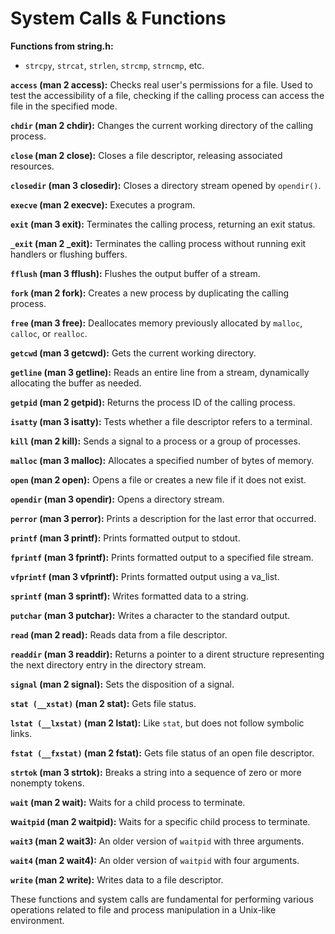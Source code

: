 # System Calls & Functions

**Functions from string.h:**
- `strcpy`, `strcat`, `strlen`, `strcmp`, `strncmp`, etc.

**`access` (man 2 access):**
Checks real user's permissions for a file. Used to test the accessibility of a file, checking if the calling process can access the file in the specified mode.

**`chdir` (man 2 chdir):**
Changes the current working directory of the calling process.

**`close` (man 2 close):**
Closes a file descriptor, releasing associated resources.

**`closedir` (man 3 closedir):**
Closes a directory stream opened by `opendir()`.

**`execve` (man 2 execve):**
Executes a program.

**`exit` (man 3 exit):**
Terminates the calling process, returning an exit status.

**`_exit` (man 2 _exit):**
Terminates the calling process without running exit handlers or flushing buffers.

**`fflush` (man 3 fflush):**
Flushes the output buffer of a stream.

**`fork` (man 2 fork):**
Creates a new process by duplicating the calling process.

**`free` (man 3 free):**
Deallocates memory previously allocated by `malloc`, `calloc`, or `realloc`.

**`getcwd` (man 3 getcwd):**
Gets the current working directory.

**`getline` (man 3 getline):**
Reads an entire line from a stream, dynamically allocating the buffer as needed.

**`getpid` (man 2 getpid):**
Returns the process ID of the calling process.

**`isatty` (man 3 isatty):**
Tests whether a file descriptor refers to a terminal.

**`kill` (man 2 kill):**
Sends a signal to a process or a group of processes.

**`malloc` (man 3 malloc):**
Allocates a specified number of bytes of memory.

**`open` (man 2 open):**
Opens a file or creates a new file if it does not exist.

**`opendir` (man 3 opendir):**
Opens a directory stream.

**`perror` (man 3 perror):**
Prints a description for the last error that occurred.

**`printf` (man 3 printf):**
Prints formatted output to stdout.

**`fprintf` (man 3 fprintf):**
Prints formatted output to a specified file stream.

**`vfprintf` (man 3 vfprintf):**
Prints formatted output using a va_list.

**`sprintf` (man 3 sprintf):**
Writes formatted data to a string.

**`putchar` (man 3 putchar):**
Writes a character to the standard output.

**`read` (man 2 read):**
Reads data from a file descriptor.

**`readdir` (man 3 readdir):**
Returns a pointer to a dirent structure representing the next directory entry in the directory stream.

**`signal` (man 2 signal):**
Sets the disposition of a signal.

**`stat (__xstat)` (man 2 stat):**
Gets file status.

**`lstat (__lxstat)` (man 2 lstat):**
Like `stat`, but does not follow symbolic links.

**`fstat (__fxstat)` (man 2 fstat):**
Gets file status of an open file descriptor.

**`strtok` (man 3 strtok):**
Breaks a string into a sequence of zero or more nonempty tokens.

**`wait` (man 2 wait):**
Waits for a child process to terminate.

**w`aitpid` (man 2 waitpid):**
Waits for a specific child process to terminate.

**`wait3` (man 2 wait3):**
An older version of `waitpid` with three arguments.

**`wait4` (man 2 wait4):**
An older version of `waitpid` with four arguments.

**`write` (man 2 write):**
Writes data to a file descriptor.

These functions and system calls are fundamental for performing various operations related to file and process manipulation in a Unix-like environment.
